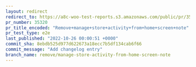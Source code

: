 ```yaml
---
layout: redirect
redirect_to: https://a8c-woo-test-reports.s3.amazonaws.com/public/pr/35320/e2e/index.html
pr_number: 35320
pr_title_encoded: "Remove+manage+store+activity+from+home+screen+note"
pr_test_type: e2e
last_published: "2022-10-26 00:00:51 +0000"
commit_sha: 8ebdb525d977d622673a18ecc7b5df134cab6f66
commit_message: "Add changelog entry"
branch_name: remove/manage-store-activity-from-home-screen-note
---
```


